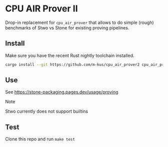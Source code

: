#  CPU AIR Prover II

Drop-in replacement for `cpu_air_prover` that allows to do simple (rough) benchmarks of Stwo vs Stone for existing proving pipelines.

## Install

Make sure you have the recent Rust nightly toolchain installed.

```sh
cargo install --git https://github.com/m-kus/cpu_air_prover2 cpu_air_prover2
```

## Use

See https://stone-packaging.pages.dev/usage/proving

> [!NOTE]  
> Stwo currently does not support builtins

## Test

Clone this repo and run `make test`
